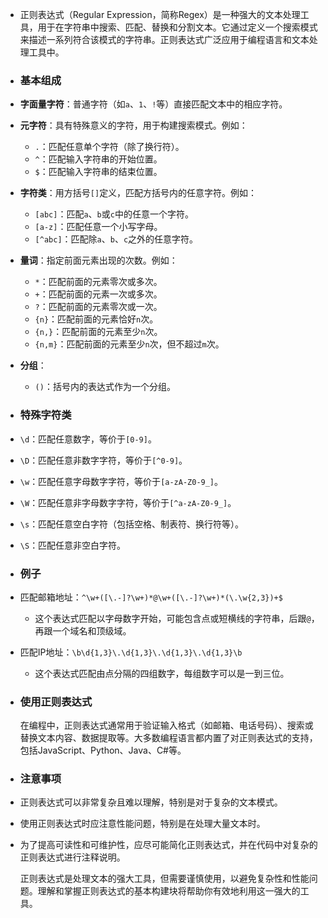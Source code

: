 - 正则表达式（Regular Expression，简称Regex）是一种强大的文本处理工具，用于在字符串中搜索、匹配、替换和分割文本。它通过定义一个搜索模式来描述一系列符合该模式的字符串。正则表达式广泛应用于编程语言和文本处理工具中。
- ### 基本组成
- **字面量字符**：普通字符（如`a`、`1`、`!`等）直接匹配文本中的相应字符。
- **元字符**：具有特殊意义的字符，用于构建搜索模式。例如：
	- `.`：匹配任意单个字符（除了换行符）。
	- `^`：匹配输入字符串的开始位置。
	- `$`：匹配输入字符串的结束位置。
- **字符类**：用方括号`[]`定义，匹配方括号内的任意字符。例如：
	- `[abc]`：匹配`a`、`b`或`c`中的任意一个字符。
	- `[a-z]`：匹配任意一个小写字母。
	- `[^abc]`：匹配除`a`、`b`、`c`之外的任意字符。
- **量词**：指定前面元素出现的次数。例如：
	- `*`：匹配前面的元素零次或多次。
	- `+`：匹配前面的元素一次或多次。
	- `?`：匹配前面的元素零次或一次。
	- `{n}`：匹配前面的元素恰好`n`次。
	- `{n,}`：匹配前面的元素至少`n`次。
	- `{n,m}`：匹配前面的元素至少`n`次，但不超过`m`次。
- **分组**：
	- `()`：括号内的表达式作为一个分组。
- ### 特殊字符类
- `\d`：匹配任意数字，等价于`[0-9]`。
- `\D`：匹配任意非数字字符，等价于`[^0-9]`。
- `\w`：匹配任意字母数字字符，等价于`[a-zA-Z0-9_]`。
- `\W`：匹配任意非字母数字字符，等价于`[^a-zA-Z0-9_]`。
- `\s`：匹配任意空白字符（包括空格、制表符、换行符等）。
- `\S`：匹配任意非空白字符。
- ### 例子
- 匹配邮箱地址：`^\w+([\.-]?\w+)*@\w+([\.-]?\w+)*(\.\w{2,3})+$`
	- 这个表达式匹配以字母数字开始，可能包含点或短横线的字符串，后跟`@`，再跟一个域名和顶级域。
- 匹配IP地址：`\b\d{1,3}\.\d{1,3}\.\d{1,3}\.\d{1,3}\b`
	- 这个表达式匹配由点分隔的四组数字，每组数字可以是一到三位。
- ### 使用正则表达式
  
  在编程中，正则表达式通常用于验证输入格式（如邮箱、电话号码）、搜索或替换文本内容、数据提取等。大多数编程语言都内置了对正则表达式的支持，包括JavaScript、Python、Java、C#等。
- ### 注意事项
- 正则表达式可以非常复杂且难以理解，特别是对于复杂的文本模式。
- 使用正则表达式时应注意性能问题，特别是在处理大量文本时。
- 为了提高可读性和可维护性，应尽可能简化正则表达式，并在代码中对复杂的正则表达式进行注释说明。
  
  正则表达式是处理文本的强大工具，但需要谨慎使用，以避免复杂性和性能问题。理解和掌握正则表达式的基本构建块将帮助你有效地利用这一强大的工具。